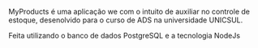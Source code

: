 MyProducts é uma aplicação we com o intuito de auxiliar no controle de estoque, desenolvido para o curso de ADS na universidade UNICSUL.

Feita utilizando o banco de dados PostgreSQL e a tecnologia NodeJs
